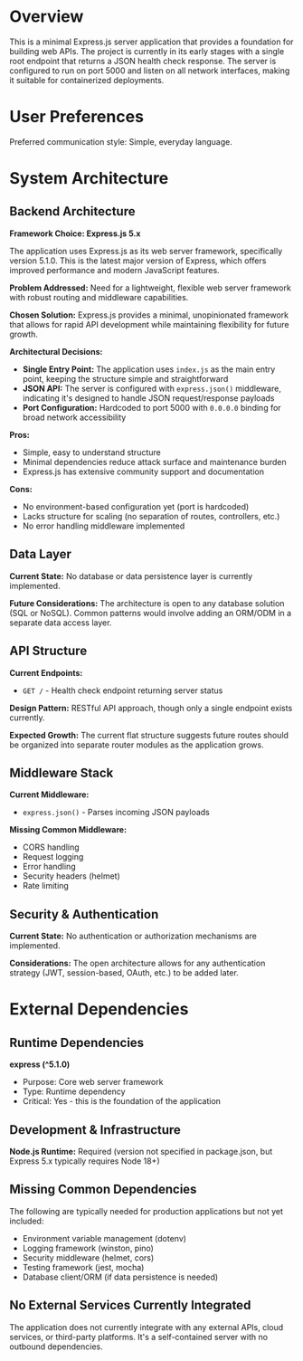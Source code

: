 # Overview

This is a minimal Express.js server application that provides a foundation for building web APIs. The project is currently in its early stages with a single root endpoint that returns a JSON health check response. The server is configured to run on port 5000 and listen on all network interfaces, making it suitable for containerized deployments.

# User Preferences

Preferred communication style: Simple, everyday language.

# System Architecture

## Backend Architecture

**Framework Choice: Express.js 5.x**

The application uses Express.js as its web server framework, specifically version 5.1.0. This is the latest major version of Express, which offers improved performance and modern JavaScript features.

**Problem Addressed:** Need for a lightweight, flexible web server framework with robust routing and middleware capabilities.

**Chosen Solution:** Express.js provides a minimal, unopinionated framework that allows for rapid API development while maintaining flexibility for future growth.

**Architectural Decisions:**
- **Single Entry Point:** The application uses `index.js` as the main entry point, keeping the structure simple and straightforward
- **JSON API:** The server is configured with `express.json()` middleware, indicating it's designed to handle JSON request/response payloads
- **Port Configuration:** Hardcoded to port 5000 with `0.0.0.0` binding for broad network accessibility

**Pros:**
- Simple, easy to understand structure
- Minimal dependencies reduce attack surface and maintenance burden
- Express.js has extensive community support and documentation

**Cons:**
- No environment-based configuration yet (port is hardcoded)
- Lacks structure for scaling (no separation of routes, controllers, etc.)
- No error handling middleware implemented

## Data Layer

**Current State:** No database or data persistence layer is currently implemented.

**Future Considerations:** The architecture is open to any database solution (SQL or NoSQL). Common patterns would involve adding an ORM/ODM in a separate data access layer.

## API Structure

**Current Endpoints:**
- `GET /` - Health check endpoint returning server status

**Design Pattern:** RESTful API approach, though only a single endpoint exists currently.

**Expected Growth:** The current flat structure suggests future routes should be organized into separate router modules as the application grows.

## Middleware Stack

**Current Middleware:**
- `express.json()` - Parses incoming JSON payloads

**Missing Common Middleware:**
- CORS handling
- Request logging
- Error handling
- Security headers (helmet)
- Rate limiting

## Security & Authentication

**Current State:** No authentication or authorization mechanisms are implemented.

**Considerations:** The open architecture allows for any authentication strategy (JWT, session-based, OAuth, etc.) to be added later.

# External Dependencies

## Runtime Dependencies

**express (^5.1.0)**
- Purpose: Core web server framework
- Type: Runtime dependency
- Critical: Yes - this is the foundation of the application

## Development & Infrastructure

**Node.js Runtime:** Required (version not specified in package.json, but Express 5.x typically requires Node 18+)

## Missing Common Dependencies

The following are typically needed for production applications but not yet included:
- Environment variable management (dotenv)
- Logging framework (winston, pino)
- Security middleware (helmet, cors)
- Testing framework (jest, mocha)
- Database client/ORM (if data persistence is needed)

## No External Services Currently Integrated

The application does not currently integrate with any external APIs, cloud services, or third-party platforms. It's a self-contained server with no outbound dependencies.